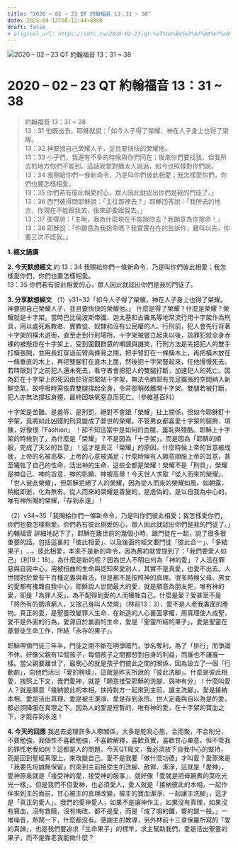 ```yaml
---
title: "2020 – 02 – 23 QT 約翰福音 13：31 ~ 38"
date: 2025-04-12T00:12:44+0800
draft: false
# original_url: https://cmtc.tw/2020-02-23-qt-%e7%b4%84%e7%bf%b0%e7%a6%8f%e9%9f%b3-13%ef%bc%9a31-38
---
```


![2020 – 02 – 23 QT 約翰福音 13：31 ~ 38](/images/qt.jpg   "2020 – 02 – 23 QT 約翰福音 13：31 ~ 38")

# 2020 – 02 – 23 QT 約翰福音 13：31 ~ 38

> 約翰福音 13：31 ~ 38  
> 13：31 他既出去，耶穌就說：「如今人子得了榮耀，神在人子身上也得了榮耀。  
> 13：32 神要因自己榮耀人子，並且要快快的榮耀他。  
> 13：33 小子們，我還有不多的時候與你們同在；後來你們要找我，但我所去的地方你們不能到。這話我曾對猶太人說過，如今也照樣對你們說。  
> 13：34 我賜給你們一條新命令，乃是叫你們彼此相愛；我怎樣愛你們，你們也要怎樣相愛。  
> 13：35 你們若有彼此相愛的心，眾人因此就認出你們是我的門徒了。」  
> 13：36 西門彼得問耶穌說：「主往那裡去？」耶穌回答說：「我所去的地方，你現在不能跟我去，後來卻要跟我去。」  
> 13：37 彼得說：「主啊，我為什麼現在不能跟你去？我願意為你捨命！」  
> 13：38 耶穌說：「你願意為我捨命嗎？我實實在在的告訴你，雞叫以先，你要三次不認我。」

**1. 經文誦讀**

**2.  今天默想經文**
約 13：34 我賜給你們一條新命令，乃是叫你們彼此相愛；我怎樣愛你們，你們也要怎樣相愛。  
13：35 你們若有彼此相愛的心，眾人因此就認出你們是我的門徒了。

**3. 分享默想經文**
（1）v31\~32「如今人子得了榮耀，神在人子身上也得了榮耀。神要因自己榮耀人子，並且要快快的榮耀他。」 什麼是得了榮耀？什麼是榮耀？榮耀就是十字架。當時巴比倫波斯帝國、迦太基和古羅馬等地常流行用十字架作為刑具，用以處死叛教者、異教徒、奴隸和沒有公民權的人。行刑前，犯人會先行背著十字架的橫木遊街，直至走到行刑場所。十字架被豎立起來以後，該罪犯就全身赤裸的被懸掛在十字架上，受到圍觀群眾的嘲諷與譏笑，行刑方法是先把犯人的雙手打橫張開，並用長釘穿過前臂兩條骨之間，把手臂釘在一條橫木上，再把橫木放在一條垂直的木上，再把雙腳釘在直木上面，然後把十字架豎起來，任他慢慢死去。若時限到了之前犯人還未死去，看守者會把犯人的雙腿打斷，加速犯人的死亡。因為釘在十字架上的死囚由於背部緊貼十字架，無法令肺部有充足擴張的空間納入新鮮空氣，故呼吸時需依靠雙腿撐起全身，令背部稍微離開十字架。雙腿若被打斷，犯人亦無法撐起身體，最終因缺氧窒息而死亡。（參維基百科）

十字架是苦難、是羞辱、是刑罰，絕對不會跟「榮耀」扯上關係，但如今耶穌釘十字架，竟將如此凶殘的刑具變成了普世的榮耀。不管男女都喜愛十字架的裝飾、項鍊，好像很「Fashion」 ！卻不知這當中是如何的血腥、羞恥與殘酷。耶穌上十字架的時候到了，為什麼是「榮耀」？不是因為「十字架」，而是因為「耶穌的順服，完成了天父的旨意」！這才是真正「榮耀」的原因。什麼時候上帝的旨意被成就，上帝的名被高舉、上帝的心意被滿足；什麼時候有人願意順服上帝的旨意，甚至犧牲了自己的性命，活出神的生命，這些全都是榮耀！榮耀不是「刑具」，榮耀是神自己、神的旨意、神的彰顯、神被高舉！今天世人求取「從人而來的榮耀」、「世人彼此榮耀」，但耶穌拒絕了人的榮耀，因為從人而來的榮耀如風、如朝露，稍縱即逝，化為無有。從人而來的榮耀是善變的，是虛偽的，是以自我為中心的，唯有神所賜的榮耀，「存到永遠」！

（2）v34\~35「我賜給你們一條新命令，乃是叫你們彼此相愛；我怎樣愛你們，你們也要怎樣相愛。你們若有彼此相愛的心，眾人因此就認出你們是我的門徒了。」約翰福音 詳細地記下了，耶穌在離世前的幾個小時，跟門徒在一起，說了很多很重要的話。包括這裏的「彼此相愛」、以及後面的經文要門徒「彼此合一」、「多結果子」…。彼此相愛，本來不是新的命令，因為舊約就曾提到了：「我們要愛人如己」（利19：18）。為什麼是新的呢？因為世人不明白何為「神的愛」？人活在罪惡與自我中心，用被扭曲的生命與認知來愛別人，其實不是真愛，也愛不出去。人世間對於愛有千百種定義與看法，但是都不是按照神的真理。很多時候父母、男女的愛都有攙雜自我中心，耶穌說人世間最大的愛，就是願意為朋友死，唯有神的愛，卻是「為罪人死」，為不配得到愛的人而犧牲自己。什麼是愛？愛甚至不是「將所有的賙濟窮人，又捨己身叫人焚燒」（林前13：3），愛不是人老我裏面的產物。真正的愛，是聖靈改變罪人生命，在新造的人心裏面掌權，用真理使人成聖，愛不是外面的行為，愛源自於裏面的生命，愛是「聖靈所結的果子」，愛是聖靈在基督徒生命工作，所結「永存的果子」。

耶穌帶領門徒三年半，門徒之間不斷在明爭暗鬥，爭名奪利，為了「排行」而爭論不休。好像父親有12個孩子，每個孩子之間都想到自身的利益，而誰也不讓誰一樣。當父親要離世了，最關心的就是孩子們彼此之間的關係，因為設立了一個「行動劇」，向他們活出「愛的榜樣」，這就是昨天所說的「彼此洗腳」。什麼是彼此相愛，按照上下文，我們愛神，就是「願意接受耶穌的洗腳，與神有分」！什麼叫愛人？就是願意「接納彼此的本相，扶持對方一起來到主前，讓主洗腳」。愛是接納本相、愛是活出真理、愛是被主潔淨、愛是存到永恆。世人定義與自以為是的愛，都必須降服在真理之下。因為人的愛是短暫的，唯有神的愛，在十字架的寶血之下，才能存到永遠！

**4. 今天的回應**
我過去處理許多人際關係，大多是鴕鳥心態，合而聚，不合則分，不要勉強。我個性不喜歡勉強，不喜歡解釋，喜歡真實，喜歡甘心樂意。但不管我的罪性老我如何？這都是人的問題，今天QT經文，我必須放下自我中心的堅持，而是回到聖經真理上，來改變自己。愛不是我要「做什麼功德」才叫愛？愛原來是「我要先坦誠無保留」的來到主前接受主的洗腳、赦罪、潔淨，這就是「愛神」，愛神原來就是「接受神的愛，接受神的服事」，就好像「愛就是把母親煮的菜吃光光一樣」。但是我們不但愛神，也必須愛人，愛人就是「接納彼此的本相，一起作伴來到主的面前，甘心被主的真理改變，被主的寶血潔淨、一起讓主洗腳」，這才是「真正的愛人」。我們的愛神愛人，如果不是讓神作主，如果沒有真理，如果沒有寶血，沒有救贖，沒有悔改，都不是愛，而是「成了鳴的鑼，響的鈸一般。」一堆噪音，熱鬧一下，什麼都沒有。感謝主的教導，另外林前十三章保羅所寫的「愛的真諦」，也是我們要追求「生命果子」的標竿，求主幫助我們，愛是活出聖靈的果子，而不是靠老我能做什麼？
